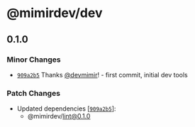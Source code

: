 # @mimirdev/dev

## 0.1.0

### Minor Changes

- [`909a2b5`](https://github.com/mimir-labs/dev/commit/909a2b52396273cfcf2bc84ff4fcf09985f1d19f) Thanks [@devmimir](https://github.com/devmimir)! - first commit, initial dev tools

### Patch Changes

- Updated dependencies [[`909a2b5`](https://github.com/mimir-labs/dev/commit/909a2b52396273cfcf2bc84ff4fcf09985f1d19f)]:
  - @mimirdev/lint@0.1.0
